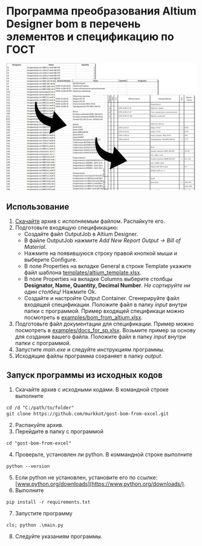 # Программа преобразования Altium Designer bom в перечень элементов и спецификацию по ГОСТ

![Title image](img/img.jpg)

## Использование
1. [Скачайте](https://github.com/murkkot/gost-bom-from-excel/releases) архив с исполняемым файлом. Распайкуте его.
2. Подготовьте входящую спецификацию:
   - Создайте файл OutputJob в Altium Designer.
   - В файле OutputJob нажмите *Add New Report Output -> Bill of Material*.
   - Нажмите на появившуюся строку правой кнопкой мыши и выберите Configure.
   - В поле Properties на вкладке General в строке Template укажите файл шаблона [templates/altium_template.xlsx](templates/altium_template.xlsx).
   - В поле Properties на вкладкe Columns выберите столбцы **Designator, Name, Quantity, Decimal Number**. *Не сортируйте ни один столбец!* Нажмите Ok.
   - Создайте и настройте Output Container. Сгенерируйте файл входящей спецификации. Положите файл в папку *input* внутри папки с программой. Пример входящей спецификаци можно посмотреть в [examples/bom_from_altium.xlsx](examples/bom_from_altium.xlsx).
3. Подготовьте файл документации для спецификации. Пример можно посмотреть в [examples/docs_for_sp.xlsx](examples/docs_for_sp.xlsx). Возьмите пример за основу для создания вашего файла. Положите файл в папку *input* внутри папки с программой.
4. Запустите *main.exe* и следуйте инструкциям программы.
5. Исходящие файлы программа сохраняет в папку *output*.


## Запуск программы из исходных кодов
1. Скачайте архив с исходными кодами. В командной строке выполните
```
cd /d "С:/path/to/folder"
git clone https://github.com/murkkot/gost-bom-from-excel.git
```
2. Распакуйте архив.
3. Перейдите в папку с программой
```
cd "gost-bom-from-excel"
```
4. Проверьте, установлен ли python. В коммандной строке выполните
```
python --version
```
5. Если python не установлен, установите его по ссылке: [www.python.org/downloads](https://www.python.org/downloads/).
6. Выполните
```
pip install -r requirements.txt
```
7. Запустите программу
```
cls; python .\main.py
```
8. Следуйте указаниям программы.